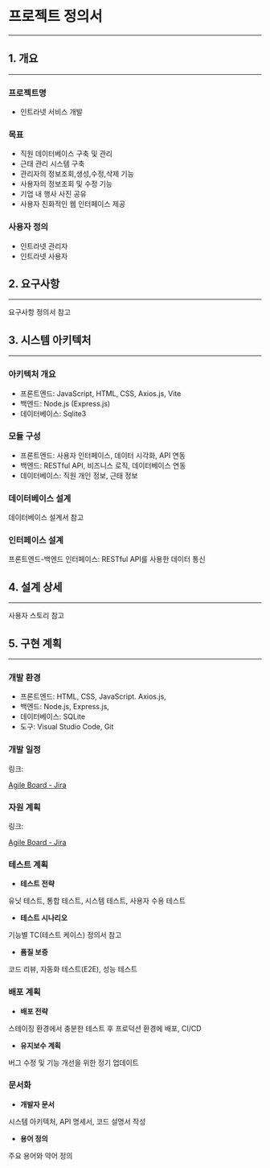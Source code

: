 # 프로젝트 정의서

---

## **1. 개요**

---

### **프로젝트명**

- 인트라넷 서비스 개발

### **목표**

- 직원 데이터베이스 구축 및 관리
- 근태 관리 시스템 구축
- 관리자의 정보조회,생성,수정,삭제 기능
- 사용자의 정보조회 및 수정 기능
- 기업 내 행사 사진 공유
- 사용자 친화적인 웹 인터페이스 제공

### **사용자 정의**

- 인트라넷 관리자
- 인트라넷 사용자

## **2. 요구사항**

---

요구사항 정의서 참고

## **3. 시스템 아키텍처**

---

### **아키텍처 개요**

- 프론트엔드: JavaScript, HTML, CSS, Axios.js, Vite
- 백엔드: Node.js (Express.js)
- 데이터베이스: Sqlite3

### **모듈 구성**

- 프론트엔드: 사용자 인터페이스, 데이터 시각화, API 연동
- 백엔드: RESTful API, 비즈니스 로직, 데이터베이스 연동
- 데이터베이스: 직원 개인 정보, 근태 정보

### **데이터베이스 설계**

데이터베이스 설계서 참고

### **인터페이스 설계**

프론트엔드-백엔드 인터페이스: RESTful API를 사용한 데이터 통신

## **4. 설계 상세**

---

사용자 스토리 참고

## **5. 구현 계획**

---

### **개발 환경**

- 프론트엔드: HTML, CSS, JavaScript. Axios.js,
- 백엔드: Node.js, Express.js,
- 데이터베이스: SQLite
- 도구: Visual Studio Code, Git

### **개발 일정**

링크:

[Agile Board - Jira](https://intranet-solution.atlassian.net/jira/software/projects/SCRUM/boards/1/timeline)

### **자원 계획**

링크:

[Agile Board - Jira](https://intranet-solution.atlassian.net/jira/software/projects/SCRUM/boards/1/timeline)

### **테스트 계획**

- **테스트 전략**

유닛 테스트, 통합 테스트, 시스템 테스트, 사용자 수용 테스트

- **테스트 시나리오**

기능별 TC(테스트 케이스) 정의서 참고

- **품질 보증**

코드 리뷰, 자동화 테스트(E2E), 성능 테스트

### **배포 계획**

- **배포 전략**

스테이징 환경에서 충분한 테스트 후 프로덕션 환경에 배포, CI/CD

- **유지보수 계획**

버그 수정 및 기능 개선을 위한 정기 업데이트

### **문서화**

- **개발자 문서**

시스템 아키텍처, API 명세서, 코드 설명서 작성

- **용어 정의**

주요 용어와 약어 정의
